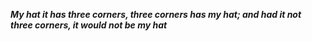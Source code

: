 **_My hat it has three corners, three corners has my hat; and had it not three corners, it would not be my hat_**

